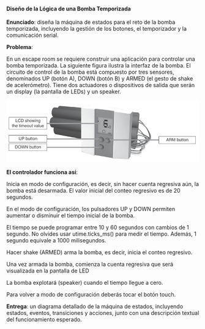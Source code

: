 #### Diseño de la Lógica de una Bomba Temporizada

**Enunciado**: diseña la máquina de estados para el reto de la bomba temporizada, incluyendo la gestión de los botones, el temporizador y la comunicación serial.

**Problema**:

En un escape room se requiere construir una aplicación para controlar una bomba temporizada. La siguiente figura ilustra la interfaz de la bomba. El circuito de control de la bomba está compuesto por tres sensores, denominados UP (botón A), DOWN (botón B) y ARMED (el gesto de shake de acelerómetro). Tiene dos actuadores o dispositivos de salida que serán un display (la pantalla de LEDs) y un speaker.

![State Machine Model](../../../../assets/bomb.webp)

**El controlador funciona así**:

Inicia en modo de configuración, es decir, sin hacer cuenta regresiva aún, la bomba está desarmada. El valor inicial del conteo regresivo es de 20 segundos.  

En el modo de configuración, los pulsadores UP y DOWN permiten aumentar o disminuir el tiempo inicial de la bomba.  

El tiempo se puede programar entre 10 y 60 segundos con cambios de 1 segundo. No olvides usar 
utime.ticks_ms() para medir el tiempo. Además, 1 segundo equivale a 1000 milisegundos.  

Hacer shake (ARMED) arma la bomba, es decir, inicia el conteo regresivo.  

Una vez armada la bomba, comienza la cuenta regresiva que será visualizada en la pantalla de LED

La bomba explotará (speaker) cuando el tiempo llegue a cero. 

Para volver a modo de configuración deberás tocar el botón touch.

**Entrega**: un diagrama detallado de la máquina de estados, incluyendo estados, eventos, transiciones y acciones, junto con una descripción textual del funcionamiento esperado.